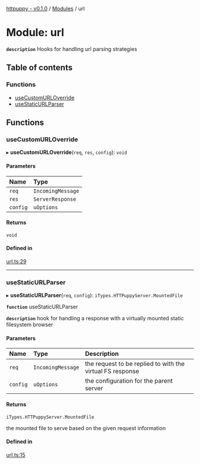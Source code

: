 [httpuppy - v0.1.0](../README.md) / [Modules](../modules.md) / url

# Module: url

**`description`** Hooks for handling url parsing strategies

## Table of contents

### Functions

- [useCustomURLOverride](url.md#usecustomurloverride)
- [useStaticURLParser](url.md#usestaticurlparser)

## Functions

### useCustomURLOverride

▸ **useCustomURLOverride**(`req`, `res`, `config`): `void`

#### Parameters

| Name | Type |
| :------ | :------ |
| `req` | `IncomingMessage` |
| `res` | `ServerResponse` |
| `config` | `uOptions` |

#### Returns

`void`

#### Defined in

[url.ts:29](https://github.com/abschill/httpuppy/blob/907161d/src/url.ts#L29)

___

### useStaticURLParser

▸ **useStaticURLParser**(`req`, `config`): `iTypes.HTTPuppyServer.MountedFile`

**`function`** useStaticURLParser

**`description`** hook for handling a response with a virtually mounted static filesystem browser

#### Parameters

| Name | Type | Description |
| :------ | :------ | :------ |
| `req` | `IncomingMessage` | the request to be replied to with the virtual FS response |
| `config` | `uOptions` | the configuration for the parent server |

#### Returns

`iTypes.HTTPuppyServer.MountedFile`

the mounted file to serve based on the given request information

#### Defined in

[url.ts:15](https://github.com/abschill/httpuppy/blob/907161d/src/url.ts#L15)
